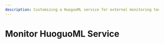 ```yaml
---
description: Customizing a HuoguoML service for external monitoring tools
---
```


# Monitor HuoguoML Service

